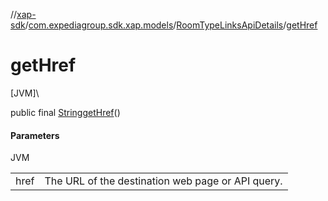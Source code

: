 //[xap-sdk](../../../index.md)/[com.expediagroup.sdk.xap.models](../index.md)/[RoomTypeLinksApiDetails](index.md)/[getHref](get-href.md)

# getHref

[JVM]\

public final [String](https://docs.oracle.com/javase/8/docs/api/java/lang/String.html)[getHref](get-href.md)()

#### Parameters

JVM

| | |
|---|---|
| href | The URL of the destination web page or API query. |
